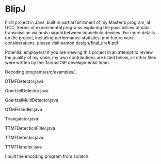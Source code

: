 # BlipJ

First project in Java, built in partial fulfillment of my Master's program, at UCC. Series of experimental programs exploring the possibilities of data transmission via audio signal between household devices. For more details on the project, including performance statistics, and future work considerations, please visit eamon.design/final_draft.pdf

Potential employers! If you are viewing this project in an attempt to review the quality of my code, my own contributions are listed below, all other files were written by the TarsosDSP developmental team.

Decoding programs/src/examples/..

DTMFDetector.java

GoertzelDetector.java

GoertzelMultiDetector.java 

QTMFHandler.java 

Triangulator.java

TTMFDetectionFilter.java 

TTMFDetector.java 

TTMFHandler.java 

I built the encoding program from scratch.



